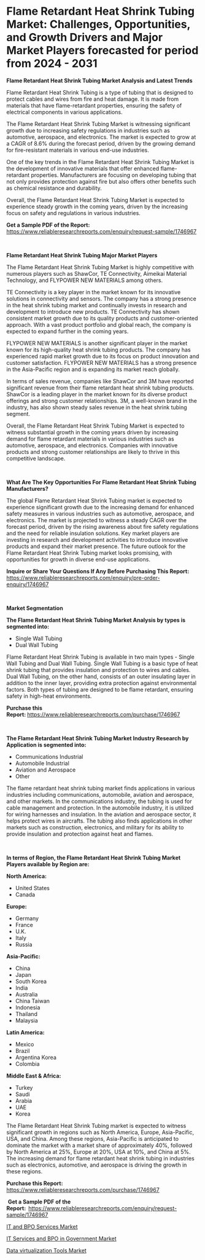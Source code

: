 <p><h1>Flame Retardant Heat Shrink Tubing Market: Challenges, Opportunities, and Growth Drivers and Major Market Players forecasted for period from 2024 - 2031</h1></p><p><strong>Flame Retardant Heat Shrink Tubing Market Analysis and Latest Trends</strong></p>
<p><p>Flame Retardant Heat Shrink Tubing is a type of tubing that is designed to protect cables and wires from fire and heat damage. It is made from materials that have flame-retardant properties, ensuring the safety of electrical components in various applications.</p><p>The Flame Retardant Heat Shrink Tubing Market is witnessing significant growth due to increasing safety regulations in industries such as automotive, aerospace, and electronics. The market is expected to grow at a CAGR of 8.6% during the forecast period, driven by the growing demand for fire-resistant materials in various end-use industries.</p><p>One of the key trends in the Flame Retardant Heat Shrink Tubing Market is the development of innovative materials that offer enhanced flame-retardant properties. Manufacturers are focusing on developing tubing that not only provides protection against fire but also offers other benefits such as chemical resistance and durability.</p><p>Overall, the Flame Retardant Heat Shrink Tubing Market is expected to experience steady growth in the coming years, driven by the increasing focus on safety and regulations in various industries.</p></p>
<p><strong>Get a Sample PDF of the Report:&nbsp;</strong> <a href="https://www.reliableresearchreports.com/enquiry/request-sample/1746967">https://www.reliableresearchreports.com/enquiry/request-sample/1746967</a></p>
<p>&nbsp;</p>
<p><strong>Flame Retardant Heat Shrink Tubing Major Market Players</strong></p>
<p><p>The Flame Retardant Heat Shrink Tubing Market is highly competitive with numerous players such as ShawCor, TE Connectivity, Aimeikai Material Technology, and FLYPOWER NEW MATERIALS among others.</p><p>TE Connectivity is a key player in the market known for its innovative solutions in connectivity and sensors. The company has a strong presence in the heat shrink tubing market and continually invests in research and development to introduce new products. TE Connectivity has shown consistent market growth due to its quality products and customer-oriented approach. With a vast product portfolio and global reach, the company is expected to expand further in the coming years.</p><p>FLYPOWER NEW MATERIALS is another significant player in the market known for its high-quality heat shrink tubing products. The company has experienced rapid market growth due to its focus on product innovation and customer satisfaction. FLYPOWER NEW MATERIALS has a strong presence in the Asia-Pacific region and is expanding its market reach globally.</p><p>In terms of sales revenue, companies like ShawCor and 3M have reported significant revenue from their flame retardant heat shrink tubing products. ShawCor is a leading player in the market known for its diverse product offerings and strong customer relationships. 3M, a well-known brand in the industry, has also shown steady sales revenue in the heat shrink tubing segment.</p><p>Overall, the Flame Retardant Heat Shrink Tubing Market is expected to witness substantial growth in the coming years driven by increasing demand for flame retardant materials in various industries such as automotive, aerospace, and electronics. Companies with innovative products and strong customer relationships are likely to thrive in this competitive landscape.</p></p>
<p>&nbsp;</p>
<p><strong>What Are The Key Opportunities For Flame Retardant Heat Shrink Tubing Manufacturers?</strong></p>
<p><p>The global Flame Retardant Heat Shrink Tubing market is expected to experience significant growth due to the increasing demand for enhanced safety measures in various industries such as automotive, aerospace, and electronics. The market is projected to witness a steady CAGR over the forecast period, driven by the rising awareness about fire safety regulations and the need for reliable insulation solutions. Key market players are investing in research and development activities to introduce innovative products and expand their market presence. The future outlook for the Flame Retardant Heat Shrink Tubing market looks promising, with opportunities for growth in diverse end-use applications.</p></p>
<p><strong>Inquire or Share Your Questions If Any Before Purchasing This Report:</strong> <a href="https://www.reliableresearchreports.com/enquiry/pre-order-enquiry/1746967">https://www.reliableresearchreports.com/enquiry/pre-order-enquiry/1746967</a></p>
<p>&nbsp;</p>
<p><strong>Market Segmentation</strong></p>
<p><strong>The Flame Retardant Heat Shrink Tubing Market Analysis by types is segmented into:</strong></p>
<p><ul><li>Single Wall Tubing</li><li>Dual Wall Tubing</li></ul></p>
<p><p>Flame Retardant Heat Shrink Tubing is available in two main types - Single Wall Tubing and Dual Wall Tubing. Single Wall Tubing is a basic type of heat shrink tubing that provides insulation and protection to wires and cables. Dual Wall Tubing, on the other hand, consists of an outer insulating layer in addition to the inner layer, providing extra protection against environmental factors. Both types of tubing are designed to be flame retardant, ensuring safety in high-heat environments.</p></p>
<p><strong>Purchase this Report:&nbsp;</strong><a href="https://www.reliableresearchreports.com/purchase/1746967">https://www.reliableresearchreports.com/purchase/1746967</a></p>
<p>&nbsp;</p>
<p><strong>The Flame Retardant Heat Shrink Tubing Market Industry Research by Application is segmented into:</strong></p>
<p><ul><li>Communications Industrial</li><li>Automobile Industrial</li><li>Aviation and Aerospace</li><li>Other</li></ul></p>
<p><p>The flame retardant heat shrink tubing market finds applications in various industries including communications, automobile, aviation and aerospace, and other markets. In the communications industry, the tubing is used for cable management and protection. In the automobile industry, it is utilized for wiring harnesses and insulation. In the aviation and aerospace sector, it helps protect wires in aircrafts. The tubing also finds applications in other markets such as construction, electronics, and military for its ability to provide insulation and protection against heat and flames.</p></p>
<p>&nbsp;</p>
<p><strong>In terms of Region, the Flame Retardant Heat Shrink Tubing Market Players available by Region are:</strong></p>
<p>
    <p> <strong> North America: </strong>
        <ul>
            <li>United States</li>
            <li>Canada</li>
        </ul>
        </p> 
    <p> <strong> Europe: </strong>
        <ul>
            <li>Germany</li>
            <li>France</li>
            <li>U.K.</li>
            <li>Italy</li>
            <li>Russia</li>
        </ul>
        </p> 
    <p> <strong> Asia-Pacific: </strong>
        <ul>
            <li>China</li>
            <li>Japan</li>
            <li>South Korea</li>
            <li>India</li>
            <li>Australia</li>
            <li>China Taiwan</li>
            <li>Indonesia</li>
            <li>Thailand</li>
            <li>Malaysia</li>
        </ul>
        </p> 
    <p> <strong> Latin America: </strong>
        <ul>
            <li>Mexico</li>
            <li>Brazil</li>
            <li>Argentina Korea</li>
            <li>Colombia</li>
        </ul>
        </p> 
    <p> <strong> Middle East & Africa: </strong>
        <ul>
            <li>Turkey</li>
            <li>Saudi</li>
            <li>Arabia</li>
            <li>UAE</li>
            <li>Korea</li>
        </ul>
    </p>
    </p>
<p><p>The Flame Retardant Heat Shrink Tubing market is expected to witness significant growth in regions such as North America, Europe, Asia-Pacific, USA, and China. Among these regions, Asia-Pacific is anticipated to dominate the market with a market share of approximately 40%, followed by North America at 25%, Europe at 20%, USA at 10%, and China at 5%. The increasing demand for flame retardant heat shrink tubing in industries such as electronics, automotive, and aerospace is driving the growth in these regions.</p></p>
<p><strong>Purchase this Report: </strong><a href="https://www.reliableresearchreports.com/purchase/1746967">https://www.reliableresearchreports.com/purchase/1746967</a></p>
<p>&nbsp;<strong>Get a Sample PDF of the Report:&nbsp;&nbsp;</strong><a href="https://www.reliableresearchreports.com/enquiry/request-sample/1746967">https://www.reliableresearchreports.com/enquiry/request-sample/1746967</a></p>
<p><strong></strong></p>
<p><p><a href="https://view.publitas.com/reportprime-1/it-and-bpo-services-market-size-share-trends-analysis-report-by-material-by-type-by-end-user-by-region-and-segment-forecasts-2023-2030/">IT and BPO Services Market</a></p><p><a href="https://view.publitas.com/reportprime-1/it-services-and-bpo-in-government-market-size-global-industry-overview-market-segmentation-and-forecast-2023-to-2030/">IT Services and BPO in Government Market</a></p><p><a href="https://view.publitas.com/reportprime-1/data-virtualization-tools-market-provides-a-comprehensive-analysis-including-a-macro-overview-of-the-market-as-well-as-micro-details-such-as-market-size-and-competitive-landscape/">Data virtualization Tools Market</a></p></p>